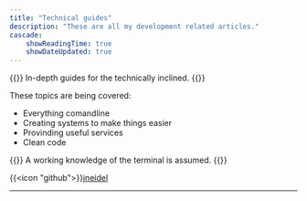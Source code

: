 ```yaml
---
title: "Technical guides"
description: "These are all my development related articles."
cascade:
    showReadingTime: true
    showDateUpdated: true
---
```


{{<lead>}}
In-depth guides for the technically inclined.
{{</lead>}}

These topics are being covered:
- Everything comandline
- Creating systems to make things easier
- Provinding useful services
- Clean code

{{<alert>}}
A working knowledge of the terminal is assumed.
{{</alert>}}


{{<icon "github">}}[jneidel](https://github.com/jneidel)

---

